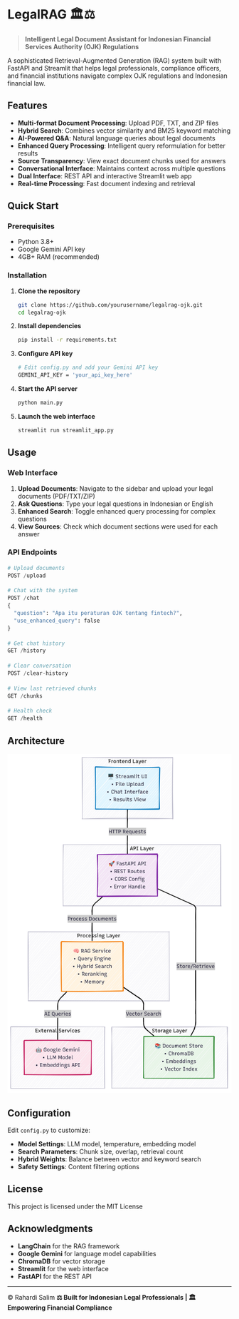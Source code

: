 # LegalRAG 🏛️⚖️

> **Intelligent Legal Document Assistant for Indonesian Financial Services Authority (OJK) Regulations**

A sophisticated Retrieval-Augmented Generation (RAG) system built with FastAPI and Streamlit that helps legal professionals, compliance officers, and financial institutions navigate complex OJK regulations and Indonesian financial law.

## Features

- **Multi-format Document Processing**: Upload PDF, TXT, and ZIP files
- **Hybrid Search**: Combines vector similarity and BM25 keyword matching
- **AI-Powered Q&A**: Natural language queries about legal documents
- **Enhanced Query Processing**: Intelligent query reformulation for better results
- **Source Transparency**: View exact document chunks used for answers
- **Conversational Interface**: Maintains context across multiple questions
- **Dual Interface**: REST API and interactive Streamlit web app
- **Real-time Processing**: Fast document indexing and retrieval

## Quick Start

### Prerequisites

- Python 3.8+
- Google Gemini API key
- 4GB+ RAM (recommended)

### Installation

1. **Clone the repository**
   ```bash
   git clone https://github.com/yourusername/legalrag-ojk.git
   cd legalrag-ojk
   ```

2. **Install dependencies**
   ```bash
   pip install -r requirements.txt
   ```

3. **Configure API key**
   ```bash
   # Edit config.py and add your Gemini API key
   GEMINI_API_KEY = 'your_api_key_here'
   ```

4. **Start the API server**
   ```bash
   python main.py
   ```

5. **Launch the web interface**
   ```bash
   streamlit run streamlit_app.py
   ```

## Usage

### Web Interface

1. **Upload Documents**: Navigate to the sidebar and upload your legal documents (PDF/TXT/ZIP)
2. **Ask Questions**: Type your legal questions in Indonesian or English
3. **Enhanced Search**: Toggle enhanced query processing for complex questions
4. **View Sources**: Check which document sections were used for each answer

### API Endpoints

```python
# Upload documents
POST /upload

# Chat with the system
POST /chat
{
  "question": "Apa itu peraturan OJK tentang fintech?",
  "use_enhanced_query": false
}

# Get chat history
GET /history

# Clear conversation
POST /clear-history

# View last retrieved chunks
GET /chunks

# Health check
GET /health
```

## Architecture
![Architecture](assets/architecture.png)

## Configuration

Edit `config.py` to customize:

- **Model Settings**: LLM model, temperature, embedding model
- **Search Parameters**: Chunk size, overlap, retrieval count
- **Hybrid Weights**: Balance between vector and keyword search
- **Safety Settings**: Content filtering options

## License

This project is licensed under the MIT License

## Acknowledgments

- **LangChain** for the RAG framework
- **Google Gemini** for language model capabilities
- **ChromaDB** for vector storage
- **Streamlit** for the web interface
- **FastAPI** for the REST API

---
© Rahardi Salim
**⚖️ Built for Indonesian Legal Professionals | 🏛️ Empowering Financial Compliance**